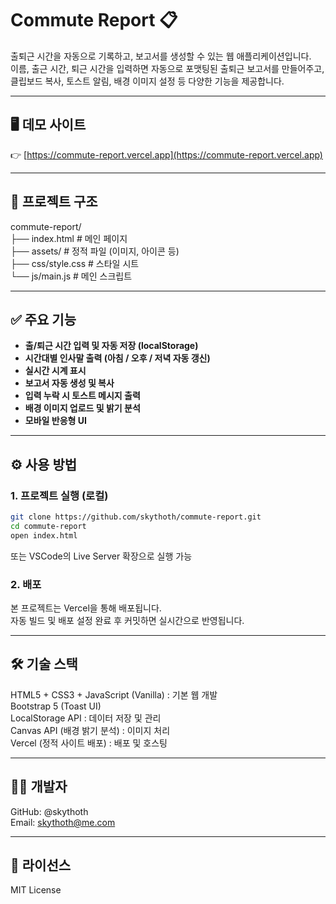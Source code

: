 # Commute Report 📋

출퇴근 시간을 자동으로 기록하고, 보고서를 생성할 수 있는 웹 애플리케이션입니다.  
이름, 출근 시간, 퇴근 시간을 입력하면 자동으로 포맷팅된 출퇴근 보고서를 만들어주고,  
클립보드 복사, 토스트 알림, 배경 이미지 설정 등 다양한 기능을 제공합니다.

---

## 🖥️ 데모 사이트

👉 [https://commute-report.vercel.app](https://commute-report.vercel.app)

---

## 📁 프로젝트 구조
commute-report/  
├── index.html # 메인 페이지  
├── assets/ # 정적 파일 (이미지, 아이콘 등)  
├── css/style.css # 스타일 시트  
└── js/main.js # 메인 스크립트

---

## ✅ 주요 기능

- **출/퇴근 시간 입력 및 자동 저장 (localStorage)**
- **시간대별 인사말 출력 (아침 / 오후 / 저녁 자동 갱신)**
- **실시간 시계 표시**
- **보고서 자동 생성 및 복사**
- **입력 누락 시 토스트 메시지 출력**
- **배경 이미지 업로드 및 밝기 분석**
- **모바일 반응형 UI**

---

## ⚙️ 사용 방법

### 1. 프로젝트 실행 (로컬)

```bash
git clone https://github.com/skythoth/commute-report.git
cd commute-report
open index.html
```
  
또는 VSCode의 Live Server 확장으로 실행 가능


### 2. 배포
본 프로젝트는 Vercel을 통해 배포됩니다.  
자동 빌드 및 배포 설정 완료 후 커밋하면 실시간으로 반영됩니다.  

---

## 🛠️ 기술 스택
HTML5 + CSS3 + JavaScript (Vanilla) : 기본 웹 개발  
Bootstrap 5 (Toast UI)  
LocalStorage API : 데이터 저장 및 관리  
Canvas API (배경 밝기 분석) : 이미지 처리  
Vercel (정적 사이트 배포) : 배포 및 호스팅  

---

## 👨‍💻 개발자
GitHub: @skythoth  
Email: skythoth@me.com  

---

## 📄 라이선스
MIT License